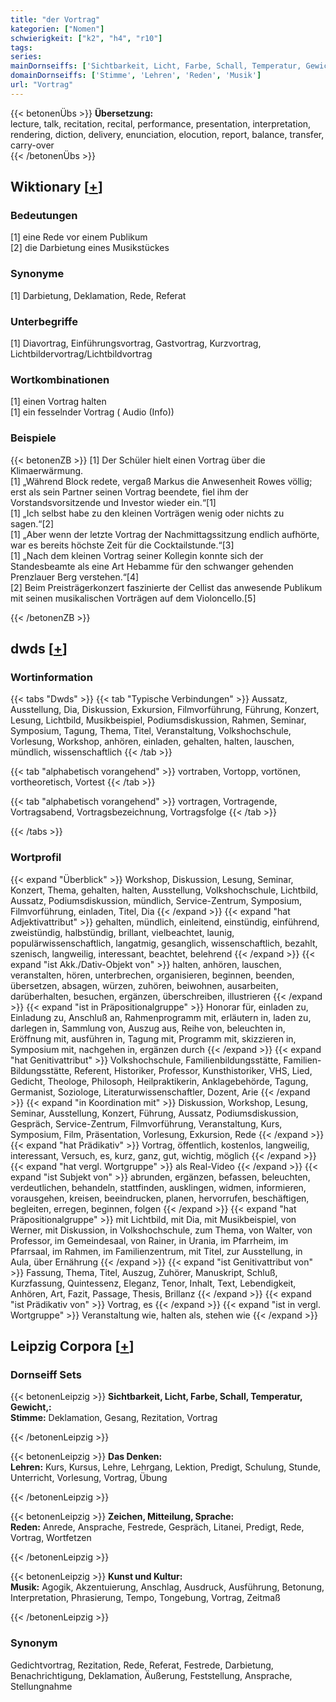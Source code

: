 ```yaml
---
title: "der Vortrag"
kategorien: ["Nomen"]
schwierigkeit: ["k2", "h4", "r10"]
tags:
series:
mainDornseiffs: ['Sichtbarkeit, Licht, Farbe, Schall, Temperatur, Gewicht,', 'Das Denken', 'Zeichen, Mitteilung, Sprache', 'Kunst und Kultur']
domainDornseiffs: ['Stimme', 'Lehren', 'Reden', 'Musik']
url: "Vortrag"
---
```


{{< betonenÜbs >}}
**Übersetzung:**  
lecture, talk, recitation, recital, performance, presentation, interpretation, rendering, diction, delivery, enunciation, elocution, report, balance, transfer, carry-over  
{{< /betonenÜbs >}}

## Wiktionary [[+](https://de.wiktionary.org/wiki/Vortrag)]

### Bedeutungen
[1] eine Rede vor einem Publikum  
[2] die Darbietung eines Musikstückes  

### Synonyme
[1] Darbietung, Deklamation, Rede, Referat  

### Unterbegriffe
[1] Diavortrag, Einführungsvortrag, Gastvortrag, Kurzvortrag, Lichtbildervortrag/Lichtbildvortrag  

### Wortkombinationen
[1] einen Vortrag halten  
[1] ein fesselnder Vortrag ( Audio (Info))  

### Beispiele
{{< betonenZB >}}
[1] Der Schüler hielt einen Vortrag über die Klimaerwärmung.  
[1] „Während Block redete, vergaß Markus die Anwesenheit Rowes völlig; erst als sein Partner seinen Vortrag beendete, fiel ihm der Vorstandsvorsitzende und Investor wieder ein.“[1]  
[1] „Ich selbst habe zu den kleinen Vorträgen wenig oder nichts zu sagen.“[2]  
[1] „Aber wenn der letzte Vortrag der Nachmittagssitzung endlich aufhörte, war es bereits höchste Zeit für die Cocktailstunde.“[3]  
[1] „Nach dem kleinen Vortrag seiner Kollegin konnte sich der Standesbeamte als eine Art Hebamme für den schwanger gehenden Prenzlauer Berg verstehen.“[4]  
[2] Beim Preisträgerkonzert faszinierte der Cellist das anwesende Publikum mit seinen musikalischen Vorträgen auf dem Violoncello.[5]  

{{< /betonenZB >}}


## dwds [[+](https://www.dwds.de/wb/Vortrag)]

### Wortinformation
{{< tabs "Dwds" >}}
{{< tab "Typische Verbindungen" >}}
Aussatz, Ausstellung, Dia, Diskussion, Exkursion, Filmvorführung, Führung, Konzert, Lesung, Lichtbild, Musikbeispiel, Podiumsdiskussion, Rahmen, Seminar, Symposium, Tagung, Thema, Titel, Veranstaltung, Volkshochschule, Vorlesung, Workshop, anhören, einladen, gehalten, halten, lauschen, mündlich, wissenschaftlich
{{< /tab >}}

{{< tab "alphabetisch vorangehend" >}}
vortraben, Vortopp, vortönen, vortheoretisch, Vortest
{{< /tab >}}

{{< tab "alphabetisch vorangehend" >}}
vortragen, Vortragende, Vortragsabend, Vortragsbezeichnung, Vortragsfolge
{{< /tab >}}

{{< /tabs >}}

### Wortprofil
{{< expand "Überblick" >}} Workshop, Diskussion, Lesung, Seminar, Konzert, Thema, gehalten, halten, Ausstellung, Volkshochschule, Lichtbild, Aussatz, Podiumsdiskussion, mündlich, Service-Zentrum, Symposium, Filmvorführung, einladen, Titel, Dia {{< /expand >}}
{{< expand "hat Adjektivattribut" >}} gehalten, mündlich, einleitend, einstündig, einführend, zweistündig, halbstündig, brillant, vielbeachtet, launig, populärwissenschaftlich, langatmig, gesanglich, wissenschaftlich, bezahlt, szenisch, langweilig, interessant, beachtet, belehrend {{< /expand >}}
{{< expand "ist Akk./Dativ-Objekt von" >}} halten, anhören, lauschen, veranstalten, hören, unterbrechen, organisieren, beginnen, beenden, übersetzen, absagen, würzen, zuhören, beiwohnen, ausarbeiten, darüberhalten, besuchen, ergänzen, überschreiben, illustrieren {{< /expand >}}
{{< expand "ist in Präpositionalgruppe" >}} Honorar für, einladen zu, Einladung zu, Anschluß an, Rahmenprogramm mit, erläutern in, laden zu, darlegen in, Sammlung von, Auszug aus, Reihe von, beleuchten in, Eröffnung mit, ausführen in, Tagung mit, Programm mit, skizzieren in, Symposium mit, nachgehen in, ergänzen durch {{< /expand >}}
{{< expand "hat Genitivattribut" >}} Volkshochschule, Familienbildungsstätte, Familien-Bildungsstätte, Referent, Historiker, Professor, Kunsthistoriker, VHS, Lied, Gedicht, Theologe, Philosoph, Heilpraktikerin, Anklagebehörde, Tagung, Germanist, Soziologe, Literaturwissenschaftler, Dozent, Arie {{< /expand >}}
{{< expand "in Koordination mit" >}} Diskussion, Workshop, Lesung, Seminar, Ausstellung, Konzert, Führung, Aussatz, Podiumsdiskussion, Gespräch, Service-Zentrum, Filmvorführung, Veranstaltung, Kurs, Symposium, Film, Präsentation, Vorlesung, Exkursion, Rede {{< /expand >}}
{{< expand "hat Prädikativ" >}} Vortrag, öffentlich, kostenlos, langweilig, interessant, Versuch, es, kurz, ganz, gut, wichtig, möglich {{< /expand >}}
{{< expand "hat vergl. Wortgruppe" >}} als Real-Video {{< /expand >}}
{{< expand "ist Subjekt von" >}} abrunden, ergänzen, befassen, beleuchten, verdeutlichen, behandeln, stattfinden, ausklingen, widmen, informieren, vorausgehen, kreisen, beeindrucken, planen, hervorrufen, beschäftigen, begleiten, erregen, beginnen, folgen {{< /expand >}}
{{< expand "hat Präpositionalgruppe" >}} mit Lichtbild, mit Dia, mit Musikbeispiel, von Werner, mit Diskussion, in Volkshochschule, zum Thema, von Walter, von Professor, im Gemeindesaal, von Rainer, in Urania, im Pfarrheim, im Pfarrsaal, im Rahmen, im Familienzentrum, mit Titel, zur Ausstellung, in Aula, über Ernährung {{< /expand >}}
{{< expand "ist Genitivattribut von" >}} Fassung, Thema, Titel, Auszug, Zuhörer, Manuskript, Schluß, Kurzfassung, Quintessenz, Eleganz, Tenor, Inhalt, Text, Lebendigkeit, Anhören, Art, Fazit, Passage, Thesis, Brillanz {{< /expand >}}
{{< expand "ist Prädikativ von" >}} Vortrag, es {{< /expand >}}
{{< expand "ist in vergl. Wortgruppe" >}} Veranstaltung wie, halten als, stehen wie {{< /expand >}}

## Leipzig Corpora [[+](https://corpora.uni-leipzig.de/en/res?word=Vortrag&corpusId=deu_newscrawl-public_2018)]

### Dornseiff Sets
{{< betonenLeipzig >}}
**Sichtbarkeit, Licht, Farbe, Schall, Temperatur, Gewicht,:**  
**Stimme:** Deklamation, Gesang, Rezitation, Vortrag  

{{< /betonenLeipzig >}}


{{< betonenLeipzig >}}
**Das Denken:**  
**Lehren:** Kurs, Kursus, Lehre, Lehrgang, Lektion, Predigt, Schulung, Stunde, Unterricht, Vorlesung, Vortrag, Übung  

{{< /betonenLeipzig >}}


{{< betonenLeipzig >}}
**Zeichen, Mitteilung, Sprache:**  
**Reden:** Anrede, Ansprache, Festrede, Gespräch, Litanei, Predigt, Rede, Vortrag, Wortfetzen  

{{< /betonenLeipzig >}}


{{< betonenLeipzig >}}
**Kunst und Kultur:**  
**Musik:** Agogik, Akzentuierung, Anschlag, Ausdruck, Ausführung, Betonung, Interpretation, Phrasierung, Tempo, Tongebung, Vortrag, Zeitmaß  

{{< /betonenLeipzig >}}

### Synonym
Gedichtvortrag, Rezitation, Rede, Referat, Festrede, Darbietung, Benachrichtigung, Deklamation, Äußerung, Feststellung, Ansprache, Stellungnahme

